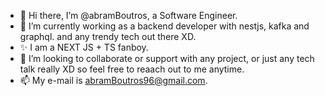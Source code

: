 - 👋 Hi there, I’m @abramBoutros, a Software Engineer. <!--- - 👀 I’m a Software Engineering --->
- 🌱 I’m currently working as a backend developer with nestjs, kafka and graphql. and any trendy tech out there XD.
- ✨ I am a NEXT JS + TS fanboy.
- 💞️ I’m looking to collaborate or support with any project, or just any tech talk really XD so feel free to reaach out to me anytime.
- 📫 My e-mail is abramBoutros96@gmail.com.

<!---
abramBoutros/abramBoutros is a ✨ special ✨ repository because its `README.md` (this file) appears on your GitHub profile.
You can click the Preview link to take a look at your changes.
--->
